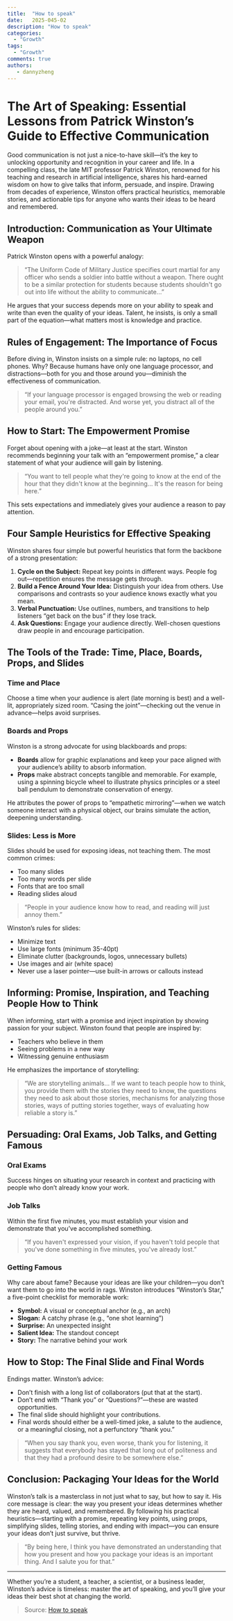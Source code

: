 ```yaml
---
title:  "How to speak"
date:   2025-045-02 
description: "How to speak"
categories:
  - "Growth"
tags:
  - "Growth"
comments: true
authors:
   - dannyzheng
---
```


# The Art of Speaking: Essential Lessons from Patrick Winston’s Guide to Effective Communication

Good communication is not just a nice-to-have skill—it’s the key to unlocking opportunity and recognition in your career and life. In a compelling class, the late MIT professor Patrick Winston, renowned for his teaching and research in artificial intelligence, shares his hard-earned wisdom on how to give talks that inform, persuade, and inspire. Drawing from decades of experience, Winston offers practical heuristics, memorable stories, and actionable tips for anyone who wants their ideas to be heard and remembered.

## Introduction: Communication as Your Ultimate Weapon

Patrick Winston opens with a powerful analogy:

> “The Uniform Code of Military Justice specifies court martial for any officer who sends a soldier into battle without a weapon. There ought to be a similar protection for students because students shouldn't go out into life without the ability to communicate…”

He argues that your success depends more on your ability to speak and write than even the quality of your ideas. Talent, he insists, is only a small part of the equation—what matters most is knowledge and practice.

## Rules of Engagement: The Importance of Focus

Before diving in, Winston insists on a simple rule: no laptops, no cell phones. Why? Because humans have only one language processor, and distractions—both for you and those around you—diminish the effectiveness of communication. 

> “If your language processor is engaged browsing the web or reading your email, you're distracted. And worse yet, you distract all of the people around you.”

## How to Start: The Empowerment Promise

Forget about opening with a joke—at least at the start. Winston recommends beginning your talk with an “empowerment promise,” a clear statement of what your audience will gain by listening.

> “You want to tell people what they're going to know at the end of the hour that they didn't know at the beginning... It's the reason for being here.”

This sets expectations and immediately gives your audience a reason to pay attention.

## Four Sample Heuristics for Effective Speaking

Winston shares four simple but powerful heuristics that form the backbone of a strong presentation:

1. **Cycle on the Subject:** Repeat key points in different ways. People fog out—repetition ensures the message gets through.
2. **Build a Fence Around Your Idea:** Distinguish your idea from others. Use comparisons and contrasts so your audience knows exactly what you mean.
3. **Verbal Punctuation:** Use outlines, numbers, and transitions to help listeners “get back on the bus” if they lose track.
4. **Ask Questions:** Engage your audience directly. Well-chosen questions draw people in and encourage participation.

## The Tools of the Trade: Time, Place, Boards, Props, and Slides

### Time and Place

Choose a time when your audience is alert (late morning is best) and a well-lit, appropriately sized room. “Casing the joint”—checking out the venue in advance—helps avoid surprises.

### Boards and Props

Winston is a strong advocate for using blackboards and props:

- **Boards** allow for graphic explanations and keep your pace aligned with your audience’s ability to absorb information.
- **Props** make abstract concepts tangible and memorable. For example, using a spinning bicycle wheel to illustrate physics principles or a steel ball pendulum to demonstrate conservation of energy.

He attributes the power of props to “empathetic mirroring”—when we watch someone interact with a physical object, our brains simulate the action, deepening understanding.

### Slides: Less is More

Slides should be used for exposing ideas, not teaching them. The most common crimes:

- Too many slides
- Too many words per slide
- Fonts that are too small
- Reading slides aloud

> “People in your audience know how to read, and reading will just annoy them.”

Winston’s rules for slides:

- Minimize text
- Use large fonts (minimum 35-40pt)
- Eliminate clutter (backgrounds, logos, unnecessary bullets)
- Use images and air (white space)
- Never use a laser pointer—use built-in arrows or callouts instead

## Informing: Promise, Inspiration, and Teaching People How to Think

When informing, start with a promise and inject inspiration by showing passion for your subject. Winston found that people are inspired by:

- Teachers who believe in them
- Seeing problems in a new way
- Witnessing genuine enthusiasm

He emphasizes the importance of storytelling:

> “We are storytelling animals… If we want to teach people how to think, you provide them with the stories they need to know, the questions they need to ask about those stories, mechanisms for analyzing those stories, ways of putting stories together, ways of evaluating how reliable a story is.”

## Persuading: Oral Exams, Job Talks, and Getting Famous

### Oral Exams

Success hinges on situating your research in context and practicing with people who don’t already know your work.

### Job Talks

Within the first five minutes, you must establish your vision and demonstrate that you’ve accomplished something.

> “If you haven't expressed your vision, if you haven't told people that you've done something in five minutes, you've already lost.”

### Getting Famous

Why care about fame? Because your ideas are like your children—you don’t want them to go into the world in rags. Winston introduces “Winston’s Star,” a five-point checklist for memorable work:

- **Symbol:** A visual or conceptual anchor (e.g., an arch)
- **Slogan:** A catchy phrase (e.g., “one shot learning”)
- **Surprise:** An unexpected insight
- **Salient Idea:** The standout concept
- **Story:** The narrative behind your work

## How to Stop: The Final Slide and Final Words

Endings matter. Winston’s advice:

- Don’t finish with a long list of collaborators (put that at the start).
- Don’t end with “Thank you” or “Questions?”—these are wasted opportunities.
- The final slide should highlight your contributions.
- Final words should either be a well-timed joke, a salute to the audience, or a meaningful closing, not a perfunctory “thank you.”

> “When you say thank you, even worse, thank you for listening, it suggests that everybody has stayed that long out of politeness and that they had a profound desire to be somewhere else.”

## Conclusion: Packaging Your Ideas for the World

Winston’s talk is a masterclass in not just what to say, but how to say it. His core message is clear: the way you present your ideas determines whether they are heard, valued, and remembered. By following his practical heuristics—starting with a promise, repeating key points, using props, simplifying slides, telling stories, and ending with impact—you can ensure your ideas don’t just survive, but thrive.

> “By being here, I think you have demonstrated an understanding that how you present and how you package your ideas is an important thing. And I salute you for that.”

---


Whether you’re a student, a teacher, a scientist, or a business leader, Winston’s advice is timeless: master the art of speaking, and you’ll give your ideas their best shot at changing the world.


> Source: [How to speak](https://www.youtube.com/watch?v=Unzc731iCUY&t=1s)